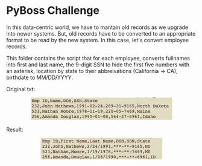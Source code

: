 # PyBoss Challenge 

In this data-centric world, we have to mantain old records as we upgrade into newer systems. But, old records have to be converted to an appropriate format to be read by the new system. In this case, let's convert employee records. 

This folder contains the script that for each employee, converts fullnames into first and last name, the 9-digit SSN to hide the first five numbers with an asterisk, location by state to their abbreivations (California -> CA), birthdate to MM/DD/YYYY.


Original txt: 

<html>
<center>
<img src="https://raw.githubusercontent.com/ying-li-python/python-challenge/master/PyBoss/Images/original_data.png">
</center>
</html>


Result: 
<html>
<center>
<img src="https://raw.githubusercontent.com/ying-li-python/python-challenge/master/PyBoss/Images/output_data.png">
</center>
</html>
